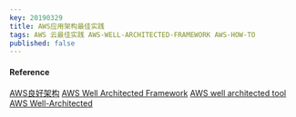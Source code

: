 ```yaml
---
key: 20190329
title: AWS应用架构最佳实践
tags: AWS 云最佳实践 AWS-WELL-ARCHITECTED-FRAMEWORK AWS-HOW-TO
published: false
---
```


#### Reference
[AWS良好架构](https://s3.cn-north-1.amazonaws.com.cn/white-paper-localization/PDF/AWS+%E8%89%AF%E5%A5%BD%E6%9E%B6%E6%9E%84%E6%A1%86%E6%9E%B6.pdf)
[AWS Well Architected Framework](https://d1.awsstatic.com/whitepapers/architecture/AWS_Well-Architected_Framework.pdf)
[AWS well architected tool](https://aws.amazon.com/well-architected-tool/)
[AWS Well-Architected](https://aws.amazon.com/architecture/well-architected/)

